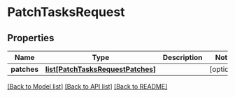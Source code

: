 # PatchTasksRequest

## Properties
Name | Type | Description | Notes
------------ | ------------- | ------------- | -------------
**patches** | [**list[PatchTasksRequestPatches]**](PatchTasksRequestPatches.md) |  | [optional] 

[[Back to Model list]](../README.md#documentation-for-models) [[Back to API list]](../README.md#documentation-for-api-endpoints) [[Back to README]](../README.md)

